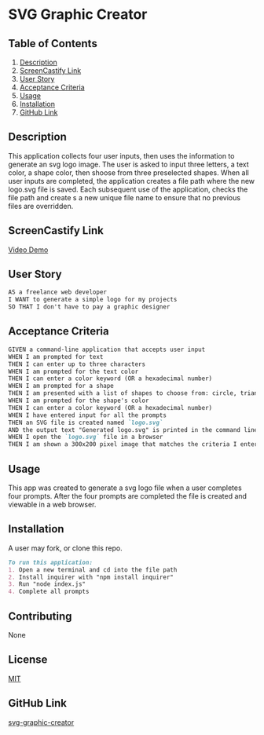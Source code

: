 # SVG Graphic Creator

## Table of Contents
1. [Description](#description)
2. [ScreenCastify Link](#screencastify)
3. [User Story](#userstory)
4. [Acceptance Criteria](#acceptancecriteria)
5. [Usage](#usage)
6. [Installation](#installation)
7. [GitHub Link](#github)


## Description

This application collects four user inputs, then uses the information to generate an svg logo image. The user is asked to input three letters, a text color, a shape color, then shoose from three preselected shapes. When all user inputs are completed, the application creates a file path where the new logo.svg file is saved. Each subsequent use of the application, checks the file path and create s a new unique file name to ensure that no previous files are overridden. 

## ScreenCastify Link
[Video Demo](link)

## User Story
```md
AS a freelance web developer
I WANT to generate a simple logo for my projects
SO THAT I don't have to pay a graphic designer
```
## Acceptance Criteria
```md
GIVEN a command-line application that accepts user input
WHEN I am prompted for text
THEN I can enter up to three characters
WHEN I am prompted for the text color
THEN I can enter a color keyword (OR a hexadecimal number)
WHEN I am prompted for a shape
THEN I am presented with a list of shapes to choose from: circle, triangle, and square
WHEN I am prompted for the shape's color
THEN I can enter a color keyword (OR a hexadecimal number)
WHEN I have entered input for all the prompts
THEN an SVG file is created named `logo.svg`
AND the output text "Generated logo.svg" is printed in the command line
WHEN I open the `logo.svg` file in a browser
THEN I am shown a 300x200 pixel image that matches the criteria I entered
```

## Usage
This app was created to generate a svg logo file when a user completes four prompts. After the four prompts are completed the file is created and viewable in a web browser.

## Installation
A user may fork, or clone this repo. 
```md
To run this application:
1. Open a new terminal and cd into the file path
2. Install inquirer with "npm install inquirer"
3. Run "node index.js"
4. Complete all prompts
```
## Contributing
None

## License

[MIT](https://choosealicense.com/licenses/mit/)

## GitHub Link 
[svg-graphic-creator](https://github.com/JasonDeLine/svg-graphic-creator)